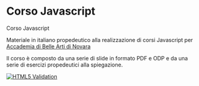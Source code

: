 # Corso Javascript
Corso Javascript

Materiale in italiano propedeutico alla realizzazione di corsi Javascript per [Accademia di Belle Arti di Novara](http://www.acmenovara.it/)

Il corso è composto da una serie di slide in formato PDF e ODP e da una serie di esercizi propedeutici alla spiegazione.

[![HTML5 Validation](https://github.com/matteobaccan/CorsoJavascript/actions/workflows/main.yml/badge.svg)](https://github.com/matteobaccan/CorsoJavascript/actions/workflows/main.yml)
